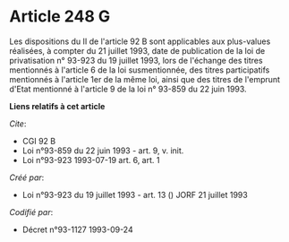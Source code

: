 # Article 248 G

Les dispositions du II de l'article 92 B sont applicables aux plus-values réalisées, à compter du 21 juillet 1993, date de
publication de la loi de privatisation n° 93-923 du 19 juillet 1993, lors de l'échange des titres mentionnés à l'article 6 de
la loi susmentionnée, des titres participatifs mentionnés à l'article 1er de la même loi, ainsi que des titres de l'emprunt
d'Etat mentionné à l'article 9 de la loi n° 93-859 du 22 juin 1993.

**Liens relatifs à cet article**

_Cite_:

  - CGI 92 B
  - Loi n°93-859 du 22 juin 1993 - art. 9, v. init.
  - Loi n°93-923 1993-07-19 art. 6, art. 1

_Créé par_:

  - Loi n°93-923 du 19 juillet 1993 - art. 13 () JORF 21 juillet 1993

_Codifié par_:

  - Décret n°93-1127 1993-09-24
